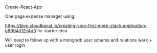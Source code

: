 Create-React-App

One page expense manager using:

https://blog.cloudboost.io/creating-your-first-mern-stack-application-b6604d12e4d3 for starter idea

Will need to follow up with a mongodb user schema and relations work + user login